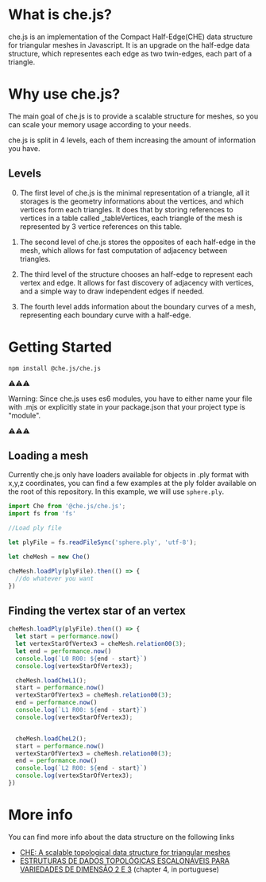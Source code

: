 # What is che.js?
che.js is an implementation of the Compact Half-Edge(CHE) data structure for triangular meshes in Javascript. It is an upgrade on the half-edge data structure, which representes each edge as two twin-edges, each part of a triangle.



# Why use che.js?
The main goal of che.js is to provide a scalable structure for meshes, so you can scale your memory usage according to your needs.

che.js is split in 4 levels, each of them increasing the amount of information you have.

## Levels
0. The first level of che.js is the minimal representation of a triangle, all it storages is the geometry informations about the vertices, and which vertices form each triangles.
It does that by storing references to vertices in a table called _tableVertices, each triangle of the mesh is represented by 3 vertice references on this table.

1. The second level of che.js stores the opposites of each half-edge in the mesh, which allows for fast computation of adjacency between triangles.

2. The third level of the structure chooses an half-edge to represent each vertex and edge. It allows for fast discovery of adjacency with vertices, and a simple way to draw independent edges if needed.

3. The fourth level adds information about the boundary curves of a mesh, representing each boundary curve with a half-edge.



# Getting Started

```shell
npm install @che.js/che.js
```
 ⚠⚠⚠ 
 
 Warning: Since che.js uses es6 modules, you have to either name your file with .mjs or explicitly state in your package.json that your project type is "module".
 
 ⚠⚠⚠


## Loading a mesh
Currently che.js only have loaders available for objects in .ply format with x,y,z coordinates, you can find a few examples at the ply folder available on the root of this repository. In this example, we will use `sphere.ply`.


```javascript
import Che from '@che.js/che.js';
import fs from 'fs'

//Load ply file

let plyFile = fs.readFileSync('sphere.ply', 'utf-8');

let cheMesh = new Che()

cheMesh.loadPly(plyFile).then(() => {
  //do whatever you want
})
```


## Finding the vertex star of an vertex

```javascript
cheMesh.loadPly(plyFile).then(() => {
  let start = performance.now()
  let vertexStarOfVertex3 = cheMesh.relation00(3);
  let end = performance.now()
  console.log(`L0 R00: ${end - start}`)
  console.log(vertexStarOfVertex3);

  cheMesh.loadCheL1();
  start = performance.now()
  vertexStarOfVertex3 = cheMesh.relation00(3);
  end = performance.now()
  console.log(`L1 R00: ${end - start}`)
  console.log(vertexStarOfVertex3);


  cheMesh.loadCheL2();
  start = performance.now()
  vertexStarOfVertex3 = cheMesh.relation00(3);
  end = performance.now()
  console.log(`L2 R00: ${end - start}`)
  console.log(vertexStarOfVertex3);
})
```









# More info
You can find more info about the data structure on the following links
- [CHE: A scalable topological data structure for triangular meshes](https://www.academia.edu/24087960/CHE_A_scalable_topological_data_structure_for_triangular_meshes)
- [ESTRUTURAS DE DADOS TOPOLÓGICAS ESCALONÁVEIS PARA VARIEDADES DE DIMENSÃO 2 E 3](https://www.maxwell.vrac.puc-rio.br/colecao.php?strSecao=resultado&nrSeq=8176@1) (chapter 4, in portuguese)